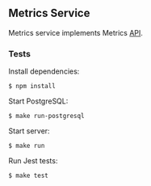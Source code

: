 ## Metrics Service

Metrics service implements Metrics [API](../API.md).

### Tests

Install dependencies:

    $ npm install

Start PostgreSQL:

    $ make run-postgresql

Start server:

    $ make run

Run Jest tests:

    $ make test
